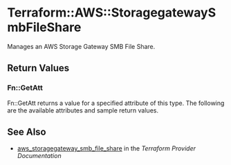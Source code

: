 # Terraform::AWS::StoragegatewaySmbFileShare

Manages an AWS Storage Gateway SMB File Share.

## Return Values

### Fn::GetAtt

Fn::GetAtt returns a value for a specified attribute of this type. The following are the available attributes and sample return values.

## See Also

* [aws_storagegateway_smb_file_share](https://www.terraform.io/docs/providers/aws/r/storagegateway_smb_file_share.html) in the _Terraform Provider Documentation_